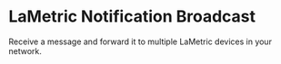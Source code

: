 # LaMetric Notification Broadcast

Receive a message and forward it to multiple LaMetric devices in your network.
